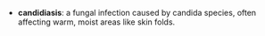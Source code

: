 - **candidiasis**: a fungal infection caused by candida species, often affecting warm, moist areas like skin folds.